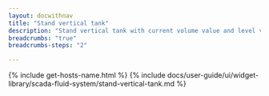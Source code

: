 ```yaml
---
layout: docwithnav
title: "Stand vertical tank"
description: "Stand vertical tank with current volume value and level visualizations."
breadcrumbs: "true"
breadcrumbs-steps: "2"

---
```

{% include get-hosts-name.html %}
{% include docs/user-guide/ui/widget-library/scada-fluid-system/stand-vertical-tank.md %}
